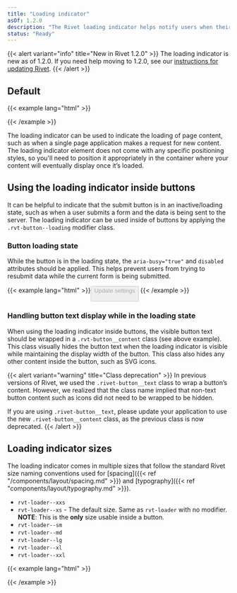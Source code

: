 ```yaml
---
title: "Loading indicator"
asOf: 1.2.0
description: "The Rivet loading indicator helps notify users when their action is being processed"
status: "Ready"
---
```

{{< alert variant="info" title="New in Rivet 1.2.0" >}}
The loading indicator is new as of 1.2.0. If you need help moving to 1.2.0, see our [instructions for updating Rivet](/components/#updating-the-rivet-npm-package").
{{< /alert >}}

## Default
{{< example lang="html" >}}<div class="rvt-loader" aria-label="Content loading"></div>
{{< /example >}}

The loading indicator can be used to indicate the loading of page content, such as when a single page application makes a request for new content. The loading indicator element does not come with any specific positioning styles, so you'll need to position it appropriately in the container where your content will eventually display once it’s loaded.

## Using the loading indicator inside buttons
It can be helpful to indicate that the submit button is in an inactive/loading state, such as when a user submits a form and the data is being sent to the server. The loading indicator can be used inside of buttons by applying the `.rvt-button--loading` modifier class.

### Button loading state
While the button is in the loading state, the `aria-busy="true"` and `disabled` attributes should be applied. This helps prevent users from trying to resubmit data while the current form is being submitted.

{{< example lang="html" >}}<button class="rvt-button rvt-button--loading" aria-busy="true" disabled>
  <span class="rvt-button__content">Update settings</span>
  <div class="rvt-loader rvt-loader--xs" aria-label="Content loading"></div>
</button>
{{< /example >}}

### Handling button text display while in the loading state
When using the loading indicator inside buttons, the visible button text should be wrapped in a `.rvt-button__content` class (see above example). This class visually hides the button text when the loading indicator is visible while maintaining the display width of the button. This class also hides any other content inside the button, such as SVG icons.

{{< alert variant="warning" title="Class deprecation" >}}
In previous versions of Rivet, we used the `.rivet-button__text` class to wrap a button’s content. However, we realized that the class name implied that non-text button content such as icons did not need to be wrapped to be hidden. 

If you are using `.rivet-button__text`, please update your application to use the new `.rivet-button__content` class, as the previous class is now deprecated.
{{< /alert >}}

## Loading indicator sizes
The loading indicator comes in multiple sizes that follow the standard Rivet size naming conventions used for [spacing]({{< ref "/components/layout/spacing.md" >}}) and [typography]({{< ref "components/layout/typography.md" >}}).

- `rvt-loader--xxs`
- `rvt-loader--xs` - The default size. Same as `rvt-loader` with no modifier. **NOTE**: This is the **only** size usable inside a button.
- `rvt-loader--sm`
- `rvt-loader--md`
- `rvt-loader--lg`
- `rvt-loader--xl`
- `rvt-loader--xxl`

{{< example lang="html" >}}<div class="rvt-loader rvt-loader--xxs" aria-label="Content loading"></div>
<div class="rvt-loader rvt-loader--xs" aria-label="Content loading"></div>
<div class="rvt-loader rvt-loader--sm" aria-label="Content loading"></div>
<div class="rvt-loader rvt-loader--md" aria-label="Content loading"></div>
<div class="rvt-loader rvt-loader--lg" aria-label="Content loading"></div>
<div class="rvt-loader rvt-loader--xl" aria-label="Content loading"></div>
<div class="rvt-loader rvt-loader--xxl" aria-label="Content loading"></div>
{{< /example >}}
